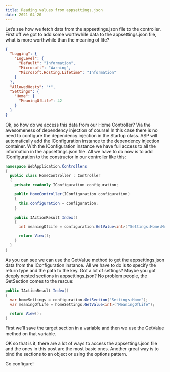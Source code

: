 ```yaml
---
title: Reading values from appsettings.json
date: 2021-04-20
---
```

Let’s see how we fetch data from the appsettings.json file to the controller. First off we got to add some worthwhile data to the appsettings.json file, what is more worthwhile than the meaning of life?

```json
{
  "Logging": {
    "LogLevel": {
      "Default": "Information",
      "Microsoft": "Warning",
      "Microsoft.Hosting.Lifetime": "Information"
    }
  },
  "AllowedHosts": "*",
  "Settings": {
    "Home": {
      "MeaningOfLife": 42
    }
  }
}
```

Ok, so how do we access this data from our Home Controller? Via the awesomeness of dependency injection of course! In this case there is no need to configure the dependency injection in the Startup class. ASP will automatically add the IConfiguration instance to the dependency injection container. With the IConfiguration instance we have full access to all the information in the appsettings.json file. All we have to do now is to add IConfiguration to the constructor in our controller like this:

```csharp
namespace WebApplication.Controllers
{
  public class HomeController : Controller
  {
    private readonly IConfiguration configuration;

    public HomeController(IConfiguration configuration)
    {
      this.configuration = configuration;
    }

    public IActionResult Index()
    {
      int meaningOfLife = configuration.GetValue<int>("Settings:Home:MeaningOfLife");

      return View();
    }
  }
}
```

As you can see we can use the GetValue method to get the appsettings.json data from the IConfiguration instance. All we have to do is to specify the return type and the path to the key. Got a lot of settings? Maybe you got deeply nested sections in appsettings.json? No problem people, the GetSection comes to the rescue:

```csharp
public IActionResult Index()
{
  var homeSettings = configuration.GetSection("Settings:Home");
  var meaningOfLife = homeSettings.GetValue<int>("MeaningOfLife");

  return View();
}
```

First we’ll save the target section in a variable and then we use the GetValue method on that variable.

OK so that is it, there are a lot of ways to access the appsettings.json file and the ones in this post are the most basic ones. Another great way is to bind the sections to an object or using the options pattern.

Go configure! 
